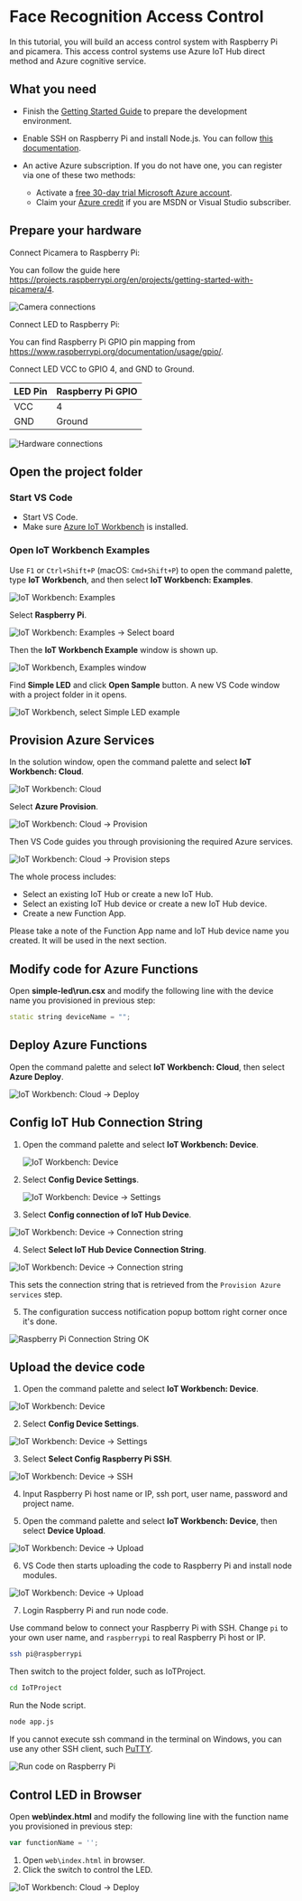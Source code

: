 # Face Recognition Access Control

In this tutorial, you will build an access control system with Raspberry Pi and picamera. This access control systems use Azure IoT Hub direct method and Azure cognitive service.

## What you need

* Finish the [Getting Started Guide](./raspi-get-started.md) to prepare the development environment.
* Enable SSH on Raspberry Pi and install Node.js. You can follow [this documentation](https://www.w3schools.com/nodejs/nodejs_raspberrypi.asp).
* An active Azure subscription. If you do not have one, you can register via one of these two methods:

  - Activate a [free 30-day trial Microsoft Azure account](https://azure.microsoft.com/free/).
  - Claim your [Azure credit](https://azure.microsoft.com/pricing/member-offers/msdn-benefits-details/) if you are MSDN or Visual Studio subscriber.

## Prepare your hardware


Connect Picamera to Raspberry Pi:

You can follow the guide here <https://projects.raspberrypi.org/en/projects/getting-started-with-picamera/4>.

![Camera connections](media/raspi-face-recognition-access-control/connect.jpg)

Connect LED to Raspberry Pi:

You can find Raspberry Pi GPIO pin mapping from <https://www.raspberrypi.org/documentation/usage/gpio/>.

Connect LED VCC to GPIO 4, and GND to Ground.

| LED Pin | Raspberry Pi GPIO |
| ------- | ----------------- |
| VCC     | 4                 |
| GND     | Ground            |

![Hardware connections](media/raspi-simple-led/connect.jpg)

## Open the project folder

### Start VS Code

- Start VS Code.
- Make sure [Azure IoT Workbench](https://marketplace.visualstudio.com/items?itemName=vsciot-vscode.vscode-iot-workbench) is installed.

### Open IoT Workbench Examples

Use `F1` or `Ctrl+Shift+P` (macOS: `Cmd+Shift+P`) to open the command palette, type **IoT Workbench**, and then select **IoT Workbench: Examples**.

![IoT Workbench: Examples](media/iot-workbench-examples-cmd.png)

Select **Raspberry Pi**.

![IoT Workbench: Examples -> Select board](media/iot-workbench-examples-board.png)

Then the **IoT Workbench Example** window is shown up.

![IoT Workbench, Examples window](media/iot-workbench-examples.png)

Find **Simple LED** and click **Open Sample** button. A new VS Code window with a project folder in it opens.

![IoT Workbench, select Simple LED example](media/raspi-simple-led/open-example-simple-led.png)

## Provision Azure Services

In the solution window, open the command palette and select **IoT Workbench: Cloud**.

![IoT Workbench: Cloud](media/iot-workbench-cloud.png)

Select **Azure Provision**.

![IoT Workbench: Cloud -> Provision](media/iot-workbench-cloud-provision.png)

Then VS Code guides you through provisioning the required Azure services.

![IoT Workbench: Cloud -> Provision steps](media/iot-workbench-cloud-provision-steps3.png)

The whole process includes:

- Select an existing IoT Hub or create a new IoT Hub.
- Select an existing IoT Hub device or create a new IoT Hub device. 
- Create a new Function App.

Please take a note of the Function App name and IoT Hub device name you created. It will be used in the next section.

## Modify code for Azure Functions

Open **simple-led\run.csx** and modify the following line with the device name you provisioned in previous step:
```cpp
static string deviceName = "";
```

## Deploy Azure Functions

Open the command palette and select **IoT Workbench: Cloud**, then select **Azure Deploy**.

![IoT Workbench: Cloud -> Deploy](media/iot-workbench-cloud-deploy.png)

## Config IoT Hub Connection String

1. Open the command palette and select **IoT Workbench: Device**.

   ![IoT Workbench: Device](media/iot-workbench-device.png)

2. Select **Config Device Settings**.

   ![IoT Workbench: Device -> Settings](media/iot-workbench-device-settings.png)

3. Select **Config connection of IoT Hub Device**.

  ![IoT Workbench: Device -> Connection string](media/iot-workbench-device-string.png)

4. Select **Select IoT Hub Device Connection String**.

  ![IoT Workbench: Device -> Connection string](media/iot-workbench-device-string1.png)

  This sets the connection string that is retrieved from the `Provision Azure services` step.

5. The configuration success notification popup bottom right corner once it's done.

  ![Raspberry Pi Connection String OK](media/iot-workbench-connection-done.png) 

## Upload the device code

1. Open the command palette and select **IoT Workbench: Device**.

  ![IoT Workbench: Device](media/iot-workbench-device.png)

2. Select **Config Device Settings**.

  ![IoT Workbench: Device -> Settings](media/iot-workbench-device-settings.png)

3. Select **Select Config Raspberry Pi SSH**.

  ![IoT Workbench: Device -> SSH](media/iot-workbench-device-ssh.png)

4. Input Raspberry Pi host name or IP, ssh port, user name, password and project name.

5. Open the command palette and select **IoT Workbench: Device**, then select **Device Upload**.

  ![IoT Workbench: Device -> Upload](media/iot-workbench-device-upload.png)

6. VS Code then starts uploading the code to Raspberry Pi and install node modules.

  ![IoT Workbench: Device -> Upload](media/iot-workbench-device-upload2.png)

7. Login Raspberry Pi and run node code.

Use command below to connect your Raspberry Pi with SSH. Change `pi` to your own user name, and `raspberrypi` to real Raspberry Pi host or IP.

```bash
ssh pi@raspberrypi
```

Then switch to the project folder, such as IoTProject.

```bash
cd IoTProject
```

Run the Node script.

```bash
node app.js
```

If you cannot execute ssh command in the terminal on Windows, you can use any other SSH client, such [PuTTY](https://www.putty.org/).

  ![Run code on Raspberry Pi](media/raspi-simple-led/run-code.png)

## Control LED in Browser

Open **web\index.html** and modify the following line with the function name you provisioned in previous step:
```javascript
var functionName = '';
```

1. Open `web\index.html` in browser.
2. Click the switch to control the LED.

![IoT Workbench: Cloud -> Deploy](media/raspi-simple-led/web.png)